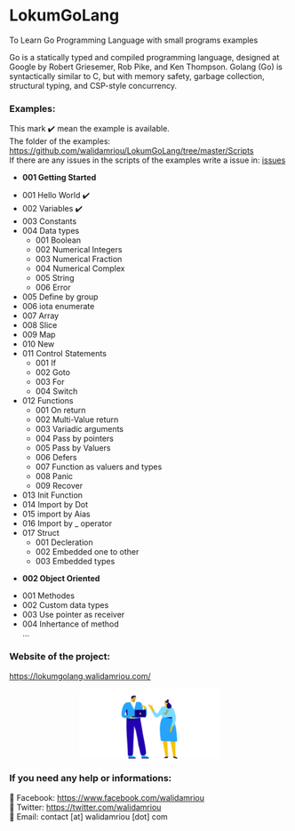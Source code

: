 # LokumGoLang
To Learn Go Programming Language with small programs examples

Go is a statically typed and compiled programming language, designed at Google by Robert Griesemer, Rob Pike, and Ken Thompson. Golang (Go) is syntactically similar to C, but with memory safety, garbage collection, structural typing, and CSP-style concurrency.

### Examples: 
This mark :heavy_check_mark: mean the example is available.  
The folder of the examples: https://github.com/walidamriou/LokumGoLang/tree/master/Scripts  
If there are any issues in the scripts of the examples write a issue in: [issues](https://github.com/walidamriou/LokumGoLang/issues "issues")   


* __001 Getting Started__  
- 001 Hello World :heavy_check_mark:	    
- 002 Variables :heavy_check_mark:    
- 003 Constants  
- 004 Data types  
  - 001 Boolean  
  - 002 Numerical Integers  
  - 003 Numerical Fraction  
  - 004 Numerical Complex  
  - 005 String  
  - 006 Error  
- 005 Define by group  
- 006 iota enumerate   
- 007 Array  
- 008 Slice  
- 009 Map  
- 010 New  
- 011 Control Statements     
  - 001 If  
  - 002 Goto  
  - 003 For  
  - 004 Switch  
- 012 Functions  
  - 001 On return   
  - 002 Multi-Value return   
  - 003 Variadic arguments  
  - 004 Pass by pointers  
  - 005 Pass by Valuers   
  - 006 Defers   
  - 007 Function as valuers and types  
  - 008 Panic  
  - 009 Recover   
- 013 Init Function  
- 014 Import by Dot  
- 015 import by Aias  
- 016 Import by _ operator  
- 017 Struct  
  - 001 Decleration   
  - 002 Embedded one to other  
  - 003 Embedded types    
* __002 Object Oriented__
- 001 Methodes  
- 002 Custom data types  
- 003 Use pointer as receiver  
- 004 Inhertance of method  
...

### Website of the project:  
https://lokumgolang.walidamriou.com/

<p align="center">
  <img width="50%" height="50%" src="https://github.com/walidamriou/LokumGoLang/blob/master/img/anim.png">
</p>

### If you need any help or informations:
:large_blue_circle:	 Facebook: https://www.facebook.com/walidamriou   
:large_blue_circle:  Twitter: https://twitter.com/walidamriou    
:red_circle: Email:  contact [at] walidamriou [dot] com    


